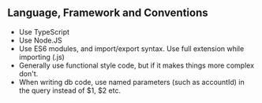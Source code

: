 ## Language, Framework and Conventions

- Use TypeScript
- Use Node.JS
- Use ES6 modules, and import/export syntax. Use full extension while importing (.js)
- Generally use functional style code, but if it makes things more complex don't.
- When writing db code, use named parameters (such as accountId) in the query instead of $1, $2 etc.